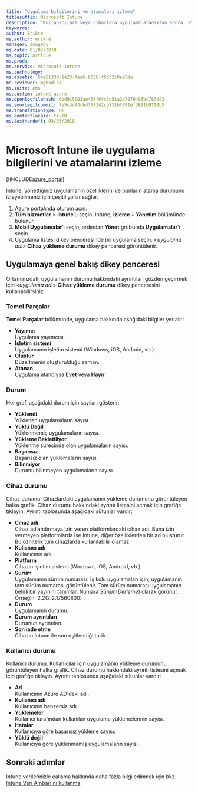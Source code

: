 ```yaml
---
title: "Uygulama bilgilerini ve atamaları izleme"
titlesuffix: Microsoft Intune
description: "Kullanıcılara veya cihazlara uygulama atadıktan sonra, atamanın durumunu izlemenize yardımcı olması için bu bilgileri kullanın."
keywords: 
author: Erikre
ms.author: erikre
manager: dougeby
ms.date: 01/02/2018
ms.topic: article
ms.prod: 
ms.service: microsoft-intune
ms.technology: 
ms.assetid: 64e5133d-1e23-4ee6-b556-f5d32c0e95da
ms.reviewer: mghadial
ms.suite: ems
ms.custom: intune-azure
ms.openlocfilehash: 6bd915093ae45ff0fc3d51a2d7279493bc783d43
ms.sourcegitcommit: 7e5c4d43cbd757342cb731bf691ef3891b0792b5
ms.translationtype: HT
ms.contentlocale: tr-TR
ms.lasthandoff: 03/05/2018
---
```

# <a name="how-to-monitor-app-information-and-assignments-with-microsoft-intune"></a>Microsoft Intune ile uygulama bilgilerini ve atamalarını izleme

[!INCLUDE[azure_portal](./includes/azure_portal.md)]

Intune, yönettiğiniz uygulamanın özelliklerini ve bunların atama durumunu izleyebilmeniz için çeşitli yollar sağlar.

1. [Azure portalında](https://portal.azure.com) oturum açın.
2. **Tüm hizmetler** > **Intune**’u seçin. Intune, **İzleme + Yönetim** bölümünde bulunur.
3. **Mobil Uygulamalar**’ı seçin, ardından **Yönet** grubunda **Uygulamalar**’ı seçin.
5. Uygulama listesi dikey penceresinde bir uygulama seçin. <*uygulama adı*> **Cihaz yükleme durumu** dikey penceresi görüntülenir.

## <a name="app-overview-blade"></a>Uygulamaya genel bakış dikey penceresi

Ortamınızdaki uygulamanın durumu hakkındaki ayrıntıları gözden geçirmek için <*uygulama adı*> **Cihaz yükleme durumu** dikey penceresini kullanabilirsiniz.

### <a name="essentials"></a>Temel Parçalar

**Temel Parçalar** bölümünde, uygulama hakkında aşağıdaki bilgiler yer alır:

 - **Yayımcı**  
Uygulama yayımcısı.
 - **İşletim sistemi**  
Uygulamanın işletim sistemi (Windows, iOS, Android, vb.)
 - **Oluştur**  
Düzeltmenin oluşturulduğu zaman.
 - **Atanan**  
Uygulama atandıysa **Evet** veya **Hayır**.

### <a name="status"></a>Durum
Her graf, aşağıdaki durum için sayıları gösterir:

 - **Yüklendi**  
Yüklenen uygulamaların sayısı.
 - **Yüklü Değil**  
Yüklenmemiş uygulamaların sayısı.
 - **Yükleme Bekletiliyor**  
Yüklenme sürecinde olan uygulamaların sayısı.
 - **Başarısız**  
Başarısız olan yüklemelerin sayısı.
 - **Bilinmiyor**  
Durumu bilinmeyen uygulamaların sayısı.

### <a name="device-status"></a>Cihaz durumu

Cihaz durumu. Cihazlardaki uygulamanın yükleme durumunu görüntüleyen halka grafik. Cihaz durumu hakkındaki ayrıntı listesini açmak için grafiğe tıklayın. Ayrıntı tablosunda aşağıdaki sütunlar vardır:

 - **Cihaz adı**  
Cihaz adlandırmaya izin veren platformlardaki cihaz adı. Buna izin vermeyen platformlarda ise Intune, diğer özelliklerden bir ad oluşturur. Bu öznitelik tüm cihazlarda kullanılabilir olamaz.
 - **Kullanıcı adı**  
Kullanıcının adı.
 - **Platform**  
Cihazın işletim sistemi (Windows, iOS, Android, vb.)
 - **Sürüm**  
Uygulamanın sürüm numarası. İş kolu uygulamaları için, uygulamanın tam sürüm numarası görüntülenir. Tam sürüm numarası uygulamanın belirli bir yayınını tanımlar. Numara _Sürüm_(_Derleme_) olarak görünür. Örneğin, 2.2(2.2.17560800)
 - **Durum**  
Uygulamanın durumu.
 - **Durum ayrıntıları**  
Durumun ayrıntıları.
 - **Son iade etme**  
Cihazın Intune ile son eşitlendiği tarih.


### <a name="user-status"></a>Kullanıcı durumu

Kullanıcı durumu. Kullanıcılar için uygulamanın yükleme durumunu görüntüleyen halka grafik. Cihaz durumu hakkındaki ayrıntı listesini açmak için grafiğe tıklayın. Ayrıntı tablosunda aşağıdaki sütunlar vardır:
 - **Ad**  
Kullanıcının Azure AD'deki adı.
 - **Kullanıcı adı**  
Kullanıcının benzersiz adı.
 - **Yüklemeler**  
Kullanıcı tarafından kullanılan uygulama yüklemelerinin sayısı.
 - **Hatalar**  
Kullanıcıya göre başarısız yükleme sayısı.
 - **Yüklü değil**  
Kullanıcıya göre yüklenmemiş uygulamaların sayısı.


## <a name="next-steps"></a>Sonraki adımlar

Intune verilerinizle çalışma hakkında daha fazla bilgi edinmek için bkz. [Intune Veri Ambarı'nı kullanma](reports-nav-create-intune-reports.md).